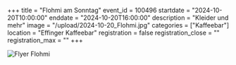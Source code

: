 +++
title = "Flohmi am Sonntag"
event_id = 100496
startdate = "2024-10-20T10:00:00"
enddate = "2024-10-20T16:00:00"
description = "Kleider und mehr"
image = "/upload/2024-10-20_Flohmi.jpg"
categories = ["Kaffeebar"]
location = "Effinger Kaffeebar"
registration = false
registration_close = ""
registration_max = ""
+++
                       
![Flyer Flohmi](/upload/2024-10-20_Flohmi.jpg)
